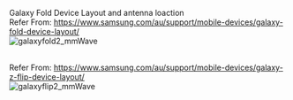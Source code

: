 
Galaxy Fold Device Layout and antenna loaction<br>
Refer From: https://www.samsung.com/au/support/mobile-devices/galaxy-fold-device-layout/<br>
![galaxyfold2_mmWave](https://user-images.githubusercontent.com/54308434/128099021-49e21f7a-459c-4690-bba8-625ced41c9c3.JPG)<br><br>

Refer From: https://www.samsung.com/au/support/mobile-devices/galaxy-z-flip-device-layout/<br>
![galaxyflip2_mmWave](https://user-images.githubusercontent.com/54308434/128099167-59f0c66b-10b6-445d-9942-0e11d59ea1a6.JPG)

